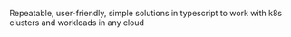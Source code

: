 Repeatable, user-friendly, simple solutions in typescript to work with k8s clusters and workloads in any cloud
